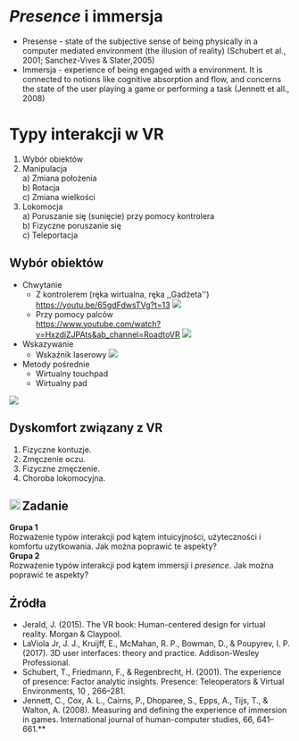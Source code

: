 # *Presence* i immersja

* Presense - state of the subjective sense of being physically in a computer mediated environment (the illusion of reality) (Schubert et al., 2001; Sanchez-Vives & Slater,2005)
* Immersja - experience of being engaged with a environment. It is connected to notions like cognitive absorption and flow, and concerns the state of the user playing a game or performing a task (Jennett et all., 2008)


# Typy interakcji w VR 

1. Wybór obiektów <br>
2. Manipulacja <br>
	a) Zmiana położenia <br>
	b) Rotacja <br>
	c) Zmiana wielkości <br>
3. Lokomocja <br>
	a) Poruszanie się (sunięcie) przy pomocy kontrolera <br>
	b) Fizyczne poruszanie się <br>
	c) Teleportacja <br>

## Wybór obiektów 
* Chwytanie
	* Z kontrolerem (ręka wirtualna, ręka ,,Gadżeta'') <br>
	https://youtu.be/65gdFdwsTVg?t=13
	![](https://helios-i.mashable.com/imagery/articles/00SyLheLU99MEFeecfJODw0/hero-image.fill.size_1200x675.v1611612984.png)
	* Przy pomocy palców <br>
	https://www.youtube.com/watch?v=HxzdiZJPAts&ab_channel=RoadtoVR
	![](https://media.springernature.com/full/springer-static/image/art%3A10.1038%2Fs41598-019-45422-6/MediaObjects/41598_2019_45422_Fig1_HTML.png)
* Wskazywanie 
	* Wskaźnik laserowy
	![](https://docs.unrealengine.com/4.27/Images/BuildingWorlds/VRMode/Controls/selectionmode.jpg)
* Metody pośrednie
	* Wirtualny touchpad
	* Wirtualny pad


![](../images/fernandesfeiner2016.png)


## Dyskomfort związany z VR

1. Fizyczne kontuzje. 
2. Zmęczenie oczu. 
3. Fizyczne zmęczenie. 
4. Choroba lokomocyjna. 

## Zadanie <img src="../images/pencil.png" width="20" align="left">

**Grupa 1** <br>
Rozważenie typów interakcji pod kątem intuicyjności, użyteczności i komfortu użytkowania. Jak można poprawić te aspekty? <br>
**Grupa 2** <br>
Rozważenie typów interakcji pod kątem immersji i *presence*. Jak można poprawić te aspekty? 



## Źródła
* Jerald, J. (2015). The VR book: Human-centered design for virtual reality. Morgan & Claypool.
* LaViola Jr, J. J., Kruijff, E., McMahan, R. P., Bowman, D., & Poupyrev, I. P. (2017). 3D user interfaces: theory and practice. Addison-Wesley Professional.
* Schubert, T., Friedmann, F., & Regenbrecht, H. (2001). The experience of presence: Factor analytic insights. Presence: Teleoperators & Virtual Environments, 10 , 266–281.
* Jennett, C., Cox, A. L., Cairns, P., Dhoparee, S., Epps, A., Tijs, T., & Walton, A. (2008). Measuring and defining the experience of immersion in games. International journal of human-computer studies, 66, 641–661.**
